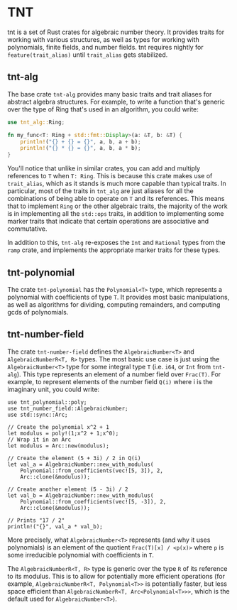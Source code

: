 # TNT

tnt is a set of Rust crates for algebraic number theory. It provides traits for working with various structures, as well as types for working with polynomials, finite fields, and number fields. tnt requires nightly for `feature(trait_alias)` until `trait_alias` gets stabilized.

## tnt-alg

The base crate `tnt-alg` provides many basic traits and trait aliases for abstract algebra structures. For example, to write a function that's generic over the type of Ring that's used in an algorithm, you could write:

```rust
use tnt_alg::Ring;

fn my_func<T: Ring + std::fmt::Display>(a: &T, b: &T) {
    println!("{} + {} = {}", a, b, a + b);
    println!("{} * {} = {}", a, b, a * b);
}
```

You'll notice that unlike in similar crates, you can add and multiply references to `T` when `T: Ring`. This is because this crate makes use of `trait_alias`, which as it stands is much more capable than typical traits. In particular, most of the traits in `tnt_alg` are just aliases for all the combinations of being able to operate on `T` and its references. This means that to implement `Ring` or the other algebraic traits, the majority of the work is in implementing all the `std::ops` traits, in addition to implementing some marker traits that indicate that certain operations are associative and commutative.

In addition to this, `tnt-alg` re-exposes the `Int` and `Rational` types from the `ramp` crate, and implements the appropriate marker traits for these types.

## tnt-polynomial

The crate `tnt-polynomial` has the `Polynomial<T>` type, which represents a polynomial with coefficients of type `T`. It provides most basic manipulations, as well as algorithms for dividing, computing remainders, and computing gcds of polynomials.

## tnt-number-field

The crate `tnt-number-field` defines the `AlgebraicNumber<T>` and `AlgebraicNumberR<T, R>` types. The most basic use case is just using the `AlgebraicNumber<T>` type for some integral type `T` (i.e. `i64`, or `Int` from `tnt-alg`). This type represents an element of a number field over `Frac(T)`. For example, to represent elements of the number field `Q(i)` where i is the imaginary unit, you could write:

```
use tnt_polynomial::poly;
use tnt_number_field::AlgebraicNumber;
use std::sync::Arc;

// Create the polynomial x^2 + 1
let modulus = poly!(1;x^2 + 1;x^0);
// Wrap it in an Arc
let modulus = Arc::new(modulus);

// Create the element (5 + 3i) / 2 in Q(i)
let val_a = AlgebraicNumber::new_with_modulus(
    Polynomial::from_coefficients(vec![5, 3]), 2,
    Arc::clone(&modulus));

// Create another element (5 - 3i) / 2
let val_b = AlgebraicNumber::new_with_modulus(
    Polynomial::from_coefficients(vec![5, -3]), 2,
    Arc::clone(&modulus));

// Prints "17 / 2"
println!("{}", val_a * val_b);
```

More precisely, what `AlgebraicNumber<T>` represents (and why it uses polynomials) is an element of the quotient `Frac(T)[x] / <p(x)>` where `p` is some irreducible polynomial with coefficients in `T`.

The `AlgebraicNumberR<T, R>` type is generic over the type `R` of its reference to its modulus. This is to allow for potentially more efficient operations (for example, `AlgebraicNumberR<T, Polynomial<T>>` is potentially faster, but less space efficient than `AlgebraicNumberR<T, Arc<Polynomial<T>>>`, which is the default used for `AlgebraicNumber<T>`).
